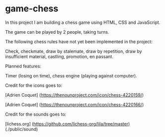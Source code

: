 # game-chess
In this project I am building a chess game using HTML, CSS and JavaScript.

The game can be played by 2 people, taking turns.

The following chess rules have not yet been implemented in the project:

Check, checkmate, draw by stalemate, draw by repetition, draw by insufficient material, castling, promotion, en passant.

Planned features:

Timer (losing on time), chess engine (playing against computer).

Credit for the icons goes to:

[Adrien Coquet] (https://thenounproject.com/icon/chess-4220159/)

[Adrien Coquet] (https://thenounproject.com/icon/chess-4220166/)

Credit for the sounds goes to:

[lichess.org] (https://github.com/lichess-org/lila/tree/master) (./public/sound)